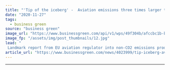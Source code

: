```yaml
---
title: "'Tip of the iceberg' -  Aviation emissions three times larger than current estimates, scientists warn"
date: "2020-11-27"
tags: 
  - business green
source: "business green"
image_url: "https://www.businessgreen.com/api/v1/wps/49f304b/afccbc1b-b83c-4d5b-8271-d2b1a1b890e1/6/united-airlines-plane-185x114.jpg"
image_fp: "/assets/img/post_thumbnails/12.jpg"
lead: "
 Landmark report from EU aviation regulator into non-CO2 emissions produced by jet engines sets out new financial, fuel, and air traffic measures that would target the full gamut of aviation emissions ..."
article_url: "https://www.businessgreen.com/news/4023999/tip-iceberg-aviation-emissions-times-larger-current-estimates-scientists-warn"
---
```


---

